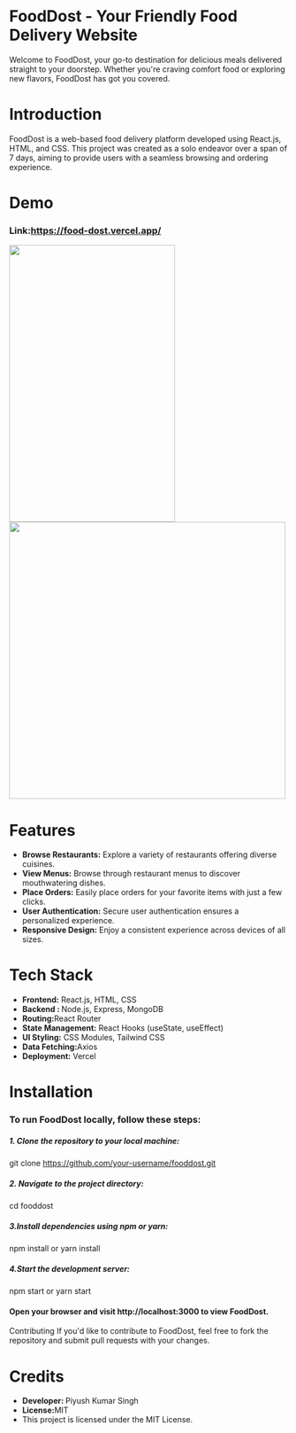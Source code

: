 
<h1>FoodDost - Your Friendly Food Delivery Website</h1>
<p>Welcome to FoodDost, your go-to destination for delicious meals delivered straight to your doorstep. Whether you're craving comfort food or exploring new flavors, FoodDost has got you covered.</p>

<h1>Introduction</h1>
<p>FoodDost is a web-based food delivery platform developed using React.js, HTML, and CSS. This project was created as a solo endeavor over a span of 7 days, aiming to provide users with a seamless browsing and ordering experience.</p>
<h1>Demo</h1>
<h3>Link:<a href="https://food-dost.vercel.app/" target="blank" >https://food-dost.vercel.app/ </a></h3>
<div>
  <img src="https://github.com/piyush2205/FoodDost/assets/106039415/4136d6b9-d47e-4d1f-ae5a-fc56c681c6c6)" width="300" height="500" />
<img src="https://github.com/piyush2205/FoodDost/assets/106039415/3aa5d60b-e599-4bc0-8571-fb8c06726200) width="300" height="500" />

</div>


<h1>Features</h1>
<ul>
<li><b>Browse Restaurants:</b> Explore a variety of restaurants offering diverse cuisines.</li>
  
<li> <b>View Menus:</b> Browse through restaurant menus to discover mouthwatering dishes.</li>

<li> <b>Place Orders:</b> Easily place orders for your favorite items with just a few clicks.</li>

<li> <b>User Authentication:</b> Secure user authentication ensures a personalized experience.</li>

<li> <b>Responsive Design:</b> Enjoy a consistent experience across devices of all sizes.</li>


</ul>

<h1>
Tech Stack</h1>
<ul>
<li><b>Frontend:</b> React.js, HTML, CSS</li>
<li><b>Backend : </b> Node.js, Express, MongoDB </li>
<li> <b>Routing:</b>React Router</li>

<li> <b>State Management:</b> React Hooks (useState, useEffect)</li>

<li> <b>UI Styling:</b> CSS Modules, Tailwind CSS </li>

<li> <b>Data Fetching:</b>Axios </li>

<li> <b>Deployment:</b> Vercel</li>
</ul>

<h1>Installation</h1>
<h3>To run FoodDost locally, follow these steps:</h3>

<h5>1. Clone the repository to your local machine:</h5>

git clone https://github.com/your-username/fooddost.git

<h5>2. Navigate to the project directory:</h5>

cd fooddost

<h5>3.Install dependencies using npm or yarn:</h5>
npm install
or
yarn install

<h5>4.Start the development server:</h5>

npm start
or
yarn start

<h4>Open your browser and visit http://localhost:3000 to view FoodDost.</h4>

Contributing
If you'd like to contribute to FoodDost, feel free to fork the repository and submit pull requests with your changes.

<h1>Credits</h1>
<ul>
<li><b>Developer: </b> Piyush Kumar Singh</li>
  
<li> <b>License:</b>MIT</li>

<li>This project is licensed under the MIT License.</li>
</ul>


